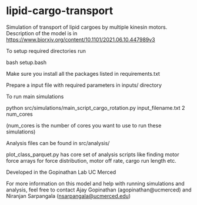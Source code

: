 # lipid-cargo-transport
Simulation of transport of lipid cargoes by multiple kinesin motors. Description of the model is in https://www.biorxiv.org/content/10.1101/2021.06.10.447989v3

To setup required directories run

bash setup.bash

Make sure you install all the packages listed in requirements.txt

Prepare a input file with required parameters in inputs/ directory

To run main simulations

python src/simulations/main_script_cargo_rotation.py input_filename.txt 2 num_cores

(num_cores is the number of cores you want to use to run these simulations)

Analysis files can be found in src/analysis/

plot_class_parquet.py has core set of analysis scripts like finding motor force arrays for force distribution, motor off rate,  cargo run length etc.


Developed in the Gopinathan Lab UC Merced

For more information on this model and help with running simulations and analysis, feel free to contact 
Ajay Gopinathan (agopinathan@ucmerced) and Niranjan Sarpangala (nsarpangala@ucmerced.edu)
